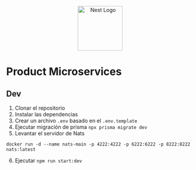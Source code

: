 <p align="center">
  <a href="http://nestjs.com/" target="blank"><img src="https://nestjs.com/img/logo-small.svg" width="120" alt="Nest Logo" /></a>
</p>


 # Product Microservices

 ## Dev
 1. Clonar el repositorio
 2. Instalar las dependencias
 3. Crear un archivo `.env` basado en el `.env.template`
 4.  Ejecutar migración de  prisma `npx prisma migrate dev`
 5. Levantar el servidor de Nats

```
docker run -d --name nats-main -p 4222:4222 -p 6222:6222 -p 8222:8222 nats:latest
```
 6. Ejecutar `npm run start:dev`
    